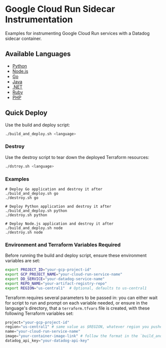 # Google Cloud Run Sidecar Instrumentation

Examples for instrumenting Google Cloud Run services with a Datadog sidecar
container.

## Available Languages

- [Python](./python)
- [Node.js](./node/)
- [Go](./go/)
- [Java](./java/)
- [.NET](./dotnet/)
- [Ruby](./ruby/)
- [PHP](./php/)

## Quick Deploy

Use the build and deploy script:

```bash
./build_and_deploy.sh <language>
```

### Destroy

Use the destroy script to tear down the deployed Terraform resources:

```bash
./dstroy.sh <language>
```

### Examples

```shell
# Deploy Go application and destroy it after
./build_and_deploy.sh go
./destroy.sh go

# Deploy Python application and destroy it after
./build_and_deploy.sh python
./destroy.sh python

# Deploy Node.js application and destroy it after
./build_and_deploy.sh node
./destroy.sh node
```

### Environment and Terraform Variables Required

Before running the build and deploy script, ensure these environment variables are set:

```bash
export PROJECT_ID="your-gcp-project-id"
export GCP_PROJECT_NAME="your-cloud-run-service-name"
export DD_SERVICE="your-datadog-service-name"
export REPO_NAME="your-artifact-registry-repo"
export REGION="us-central1"  # Optional, defaults to us-central1
```

Terraform requires several parameters to be passed in: you can either wait for script to run and prompt on each variable needed, or ensure in the language's directory, that a `terraform.tfvars` file is created, with these following Terraform variables set:
```terraform
project="your-gcp-project-id"
region="us-central1" # same value as $REGION, whatever region you pushed your docker image too
name="your-cloud-run-service-name"
image="your-container-image-link" # follow the format in the `build_and_deploy.sh` script ("${REGION}-docker.pkg.dev/${PROJECT_ID}/${REPO_NAME}/${GCP_PROJECT_NAME}:latest")
datadog_api_key="your-datadog-api-key"
```